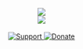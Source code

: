 <p align = 'center'>
  <img
    src="https://github-readme-stats.vercel.app/api/top-langs/?username=AdrineX&layout=compact&theme=github_dark&hide_border=true"
  />
  <br>
  <img
    src="https://github-readme-stats.vercel.app/api?username=AdrineX&count_private=true&include_all_commits=true&show_icons=true&theme=github_dark&hide_title=true&hide_border=true"
  />
  <br><br>
  <a href="https://discord.gg/hmcmv3P7YW">
    <img
      alt="Support"
      src="https://img.shields.io/badge/PPRP Disco-5865F2?logo=discord&logoColor=white&style=for-the-badge"
    />
  </a>
  <a href="https://ko-fi.com/adrinex">
    <img
      alt="Donate"
      src="https://img.shields.io/badge/apustus-2BB3EE?logo=kofi&logoColor=white&style=for-the-badge"
    />
  </a>
</p>